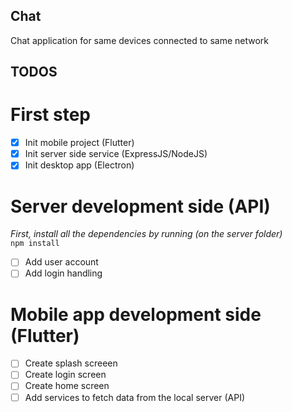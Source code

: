 ## Chat

Chat application for same devices connected to same network

## TODOS

# First step

- [x] Init mobile project (Flutter)
- [x] Init server side service (ExpressJS/NodeJS)
- [x] Init desktop app (Electron)

# Server development side (API)

*First, install all the dependencies by running (on the server folder)*
<br>
`npm install`

- [ ] Add user account
- [ ] Add login handling

# Mobile app development side (Flutter)
- [ ] Create splash screeen
- [ ] Create login screen
- [ ] Create home screen
- [ ] Add services to fetch data from the local server (API)